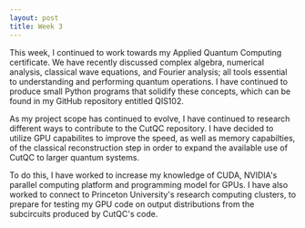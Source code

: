 ```yaml
---
layout: post
title: Week 3
---
```


This week, I continued to work towards my Applied Quantum Computing certificate. We have recently discussed complex algebra, numerical analysis, classical wave equations, and Fourier analysis; all tools essential to understanding and performing quantum operations. I have continued to produce small Python programs that solidify these concepts, which can be found in my GitHub repository entitled QIS102.

As my project scope has continued to evolve, I have continued to research different ways to contribute to the CutQC repository. I have decided to utilize GPU capabilites to improve the speed, as well as memory capabilties, of the classical reconstruction step in order to expand the available use of CutQC to larger quantum systems.

To do this, I have worked to increase my knowledge of CUDA, NVIDIA's parallel computing platform and programming model for GPUs. I have also worked to connect to Princeton University's research computing clusters, to prepare for testing my GPU code on output distributions from the subcircuits produced by CutQC's code.
